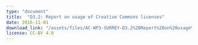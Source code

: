 ```yaml
---
type: "document"
title:  "D3.2: Report on usage of Creative Commons licenses"
date: 2016-11-01
download_link: "/assets/files/AC-WP3-SURREY-D3.2%20Report%20on%20usage%20of%20Creative%20Commons%20licenses.pdf"
license: CC-BY 4.0
---
```

